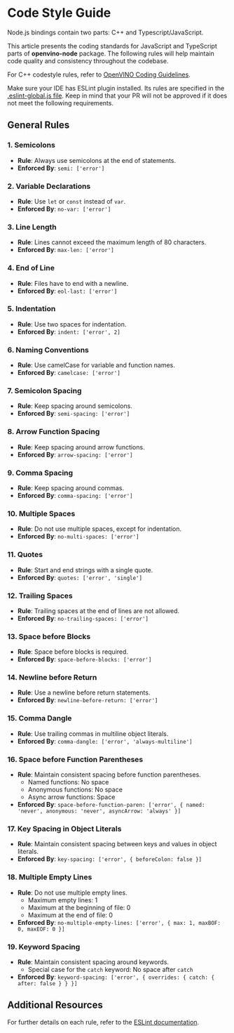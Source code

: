 # Code Style Guide

Node.js bindings contain two parts: C++ and Typescript/JavaScript.

This article presents the coding standards for JavaScript and TypeScript parts of **openvino-node** package. The following rules will help maintain code quality and consistency throughout the codebase.

For C++ codestyle rules, refer to [OpenVINO Coding Guidelines](https://github.com/openvinotoolkit/openvino/blob/master/docs/dev/coding_style.md).

Make sure your IDE has ESLint plugin installed. Its rules are specified in the [.eslint-global.js file](../.eslintrc-global.js). Keep in mind that your PR will not be approved if it does not meet the following requirements.


## General Rules

### 1. Semicolons
- **Rule**: Always use semicolons at the end of statements.
- **Enforced By**: `semi: ['error']`

### 2. Variable Declarations
- **Rule**: Use `let` or `const` instead of `var`.
- **Enforced By**: `no-var: ['error']`

### 3. Line Length
- **Rule**: Lines cannot exceed the maximum length of 80 characters.
- **Enforced By**: `max-len: ['error']`

### 4. End of Line
- **Rule**: Files have to end with a newline.
- **Enforced By**: `eol-last: ['error']`

### 5. Indentation
- **Rule**: Use two spaces for indentation.
- **Enforced By**: `indent: ['error', 2]`

### 6. Naming Conventions
- **Rule**: Use camelCase for variable and function names.
- **Enforced By**: `camelcase: ['error']`

### 7. Semicolon Spacing
- **Rule**: Keep spacing around semicolons.
- **Enforced By**: `semi-spacing: ['error']`

### 8. Arrow Function Spacing
- **Rule**: Keep spacing around arrow functions.
- **Enforced By**: `arrow-spacing: ['error']`

### 9. Comma Spacing
- **Rule**: Keep spacing around commas.
- **Enforced By**: `comma-spacing: ['error']`

### 10. Multiple Spaces
- **Rule**: Do not use multiple spaces, except for indentation.
- **Enforced By**: `no-multi-spaces: ['error']`

### 11. Quotes
- **Rule**: Start and end strings with a single quote.
- **Enforced By**: `quotes: ['error', 'single']`

### 12. Trailing Spaces
- **Rule**: Trailing spaces at the end of lines are not allowed.
- **Enforced By**: `no-trailing-spaces: ['error']`

### 13. Space before Blocks
- **Rule**: Space before blocks is required.
- **Enforced By**: `space-before-blocks: ['error']`

### 14. Newline before Return
- **Rule**: Use a newline before return statements.
- **Enforced By**: `newline-before-return: ['error']`

### 15. Comma Dangle
- **Rule**: Use trailing commas in multiline object literals.
- **Enforced By**: `comma-dangle: ['error', 'always-multiline']`

### 16. Space before Function Parentheses
- **Rule**: Maintain consistent spacing before function parentheses.
  - Named functions: No space
  - Anonymous functions: No space
  - Async arrow functions: Space
- **Enforced By**: `space-before-function-paren: ['error', { named: 'never', anonymous: 'never', asyncArrow: 'always' }]`

### 17. Key Spacing in Object Literals
- **Rule**: Maintain consistent spacing between keys and values in object literals.
- **Enforced By**: `key-spacing: ['error', { beforeColon: false }]`

### 18. Multiple Empty Lines
- **Rule**: Do not use multiple empty lines.
  - Maximum empty lines: 1
  - Maximum at the beginning of file: 0
  - Maximum at the end of file: 0
- **Enforced By**: `no-multiple-empty-lines: ['error', { max: 1, maxBOF: 0, maxEOF: 0 }]`

### 19. Keyword Spacing
- **Rule**: Maintain consistent spacing around keywords.
  - Special case for the `catch` keyword: No space after `catch`
- **Enforced By**: `keyword-spacing: ['error', { overrides: { catch: { after: false } } }]`


## Additional Resources

For further details on each rule, refer to the [ESLint documentation](https://eslint.org/docs/rules/).
